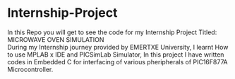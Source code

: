 # Internship-Project
In this Repo you will get to see the code for my Internship Project Titled: MICROWAVE OVEN SIMULATION 
<br>
During my Internship journey provided by EMERTXE University, I learnt How to use MPLAB x IDE and PICSimLab Simulator,
In this project I have written codes in Embedded C for interfacing of various pheripherals of PIC16F877A Microcontroller. 
